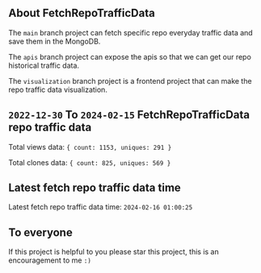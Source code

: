 ## About FetchRepoTrafficData

The `main` branch project can fetch specific repo everyday traffic data and save them in the MongoDB.

The `apis` branch project can expose the apis so that we can get our repo historical traffic data.

The `visualization` branch project is a frontend project that can make the repo traffic data visualization.

## `2022-12-30` To `2024-02-15` FetchRepoTrafficData repo traffic data

Total views data: `{ count: 1153, uniques: 291 }`

Total clones data: `{ count: 825, uniques: 569 }`

## Latest fetch repo traffic data time

Latest fetch repo traffic data time: `2024-02-16 01:00:25`

## To everyone

If this project is helpful to you please star this project, this is an encouragement to me `:)`



